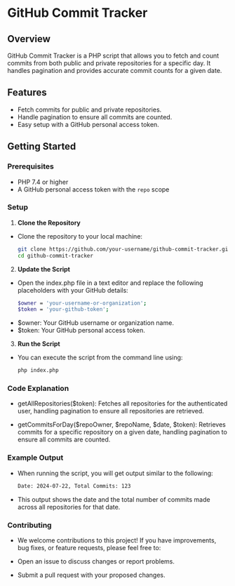 # GitHub Commit Tracker

## Overview

GitHub Commit Tracker is a PHP script that allows you to fetch and count commits from both public and private repositories for a specific day. It handles pagination and provides accurate commit counts for a given date.

## Features

- Fetch commits for public and private repositories.
- Handle pagination to ensure all commits are counted.
- Easy setup with a GitHub personal access token.

## Getting Started

### Prerequisites

- PHP 7.4 or higher
- A GitHub personal access token with the `repo` scope

### Setup

1. **Clone the Repository**

- Clone the repository to your local machine:
   ```bash
   git clone https://github.com/your-username/github-commit-tracker.git
   cd github-commit-tracker

2. **Update the Script**

- Open the index.php file in a text editor and replace the following placeholders with your GitHub details:
   ```bash
   $owner = 'your-username-or-organization';
   $token = 'your-github-token';
- $owner: Your GitHub username or organization name.
- $token: Your GitHub personal access token.

3. **Run the Script**

- You can execute the script from the command line using:
   ```bash
   php index.php


### Code Explanation

- getAllRepositories($token): Fetches all repositories for the authenticated user, handling pagination to ensure all repositories are retrieved.

- getCommitsForDay($repoOwner, $repoName, $date, $token): Retrieves commits for a specific repository on a given date, handling pagination to ensure all commits are counted.

### Example Output

- When running the script, you will get output similar to the following:

  ```bash
  Date: 2024-07-22, Total Commits: 123
- This output shows the date and the total number of commits made across all repositories for that date.

### Contributing

- We welcome contributions to this project! If you have improvements, bug fixes, or feature requests, please feel free to:

- Open an issue to discuss changes or report problems.
- Submit a pull request with your proposed changes.





   
